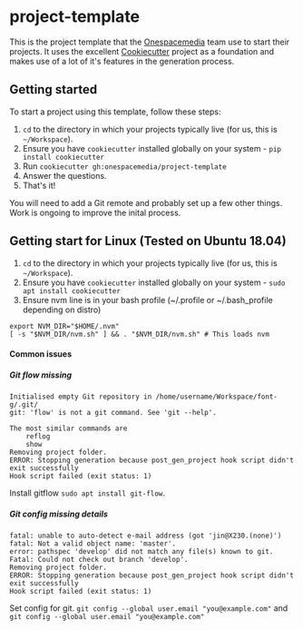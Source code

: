 # project-template

This is the project template that the [Onespacemedia](http://www.onespacemedia.com) team use to start their projects. It uses the excellent [Cookiecutter](https://github.com/audreyr/cookiecutter) project as a foundation and makes use of a lot of it's features in the generation process.

## Getting started

To start a project using this template, follow these steps:

1. `cd` to the directory in which your projects typically live (for us, this is `~/Workspace`).
2. Ensure you have `cookiecutter` installed globally on your system - ```pip install cookiecutter```
3. Run `cookiecutter gh:onespacemedia/project-template`
4. Answer the questions.
5. That's it!

You will need to add a Git remote and probably set up a few other things. Work is ongoing to improve the inital process.


## Getting start for Linux (Tested on Ubuntu 18.04)

1. `cd` to the directory in which your projects typically live (for us, this is `~/Workspace`).
2. Ensure you have `cookiecutter` installed globally on your system - ```sudo apt install cookiecutter```
3. Ensure nvm line is in your bash profile (~/.profile or ~/.bash_profile depending on distro)

```
export NVM_DIR="$HOME/.nvm"
[ -s "$NVM_DIR/nvm.sh" ] && . "$NVM_DIR/nvm.sh" # This loads nvm
```

#### Common issues

##### Git flow missing

```
Initialised empty Git repository in /home/username/Workspace/font-g/.git/
git: 'flow' is not a git command. See 'git --help'.

The most similar commands are
	reflog
	show
Removing project folder.
ERROR: Stopping generation because post_gen_project hook script didn't exit successfully
Hook script failed (exit status: 1)
```

Install gitflow `sudo apt install git-flow`.

##### Git config missing details

```
fatal: unable to auto-detect e-mail address (got 'jin@X230.(none)')
fatal: Not a valid object name: 'master'.
error: pathspec 'develop' did not match any file(s) known to git.
Fatal: Could not check out branch 'develop'.
Removing project folder.
ERROR: Stopping generation because post_gen_project hook script didn't exit successfully
Hook script failed (exit status: 1)
```

Set config for git. `git config --global user.email "you@example.com"`
and `git config --global user.email "you@example.com"`
